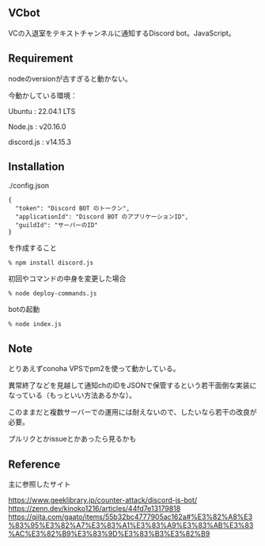 ## VCbot
VCの入退室をテキストチャンネルに通知するDiscord bot。JavaScript。

## Requirement
nodeのversionが古すぎると動かない。

今動かしている環境：

Ubuntu : 22.04.1 LTS

Node.js : v20.16.0

discord.js : v14.15.3

## Installation
./config.json
```
{
  "token": "Discord BOT のトークン",
  "applicationId": "Discord BOT のアプリケーションID",
  "guildId": "サーバーのID"
}
```
を作成すること

```
% npm install discord.js
```
初回やコマンドの中身を変更した場合
```
% node deploy-commands.js
```
botの起動
```
% node index.js
```

## Note
とりあえずconoha VPSでpm2を使って動かしている。

異常終了などを見越して通知chのIDをJSONで保管するという若干面倒な実装になっている（もっといい方法あるかな）。

このままだと複数サーバーでの運用には耐えないので、したいなら若干の改良が必要。

プルリクとかissueとかあったら見るかも

## Reference
主に参照したサイト

https://www.geeklibrary.jp/counter-attack/discord-js-bot/
https://zenn.dev/kinoko1216/articles/44fd7e13179818
https://qiita.com/gaato/items/55b32bc4777905ac162a#%E3%82%A8%E3%83%95%E3%82%A7%E3%83%A1%E3%83%A9%E3%83%AB%E3%83%AC%E3%82%B9%E3%83%9D%E3%83%B3%E3%82%B9
